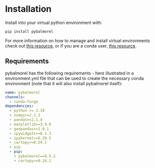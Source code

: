 # Installation
Install into your virtual python environment with:

`pip install pybalmorel`

For more information on how to manage and install virtual environments check out [this resource](https://docs.python.org/3/library/venv.html), or if you are a conda user, [this resource](https://docs.conda.io/projects/conda/en/latest/user-guide/tasks/manage-environments.html).

## Requirements
pybalmorel has the following requirements - here illustrated in a environment.yml file that can be used to create the necessary conda environment (note that it will also install pybalmorel itself):
```yaml
name: pybalmorel
channels:
  - conda-forge
dependencies:
  - python >= 3.10
  - numpy>=2.1.2
  - pandas>=2.1.4 
  - matplotlib>=3.9.0 
  - geopandas>=1.0.1
  - ipywidgets>=8.1.3
  - ipykernel>=6.29.5
  - cartopy>=0.24.1
  - pip
  - pip:
    - pybalmorel==0.5.2
    - cartopy>=0.24.1
```

